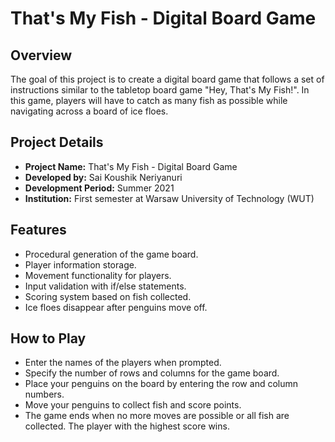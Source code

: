 # That's My Fish - Digital Board Game

## Overview
The goal of this project is to create a digital board game that follows a set of instructions similar to the tabletop board game "Hey, That's My Fish!". In this game, players will have to catch as many fish as possible while navigating across a board of ice floes.

## Project Details
- **Project Name:** That's My Fish - Digital Board Game
- **Developed by:** Sai Koushik Neriyanuri
- **Development Period:** Summer 2021
- **Institution:** First semester at Warsaw University of Technology (WUT)

## Features
- Procedural generation of the game board.
- Player information storage.
- Movement functionality for players.
- Input validation with if/else statements.
- Scoring system based on fish collected.
- Ice floes disappear after penguins move off.

## How to Play

- Enter the names of the players when prompted.
- Specify the number of rows and columns for the game board.
- Place your penguins on the board by entering the row and column numbers.
- Move your penguins to collect fish and score points.
- The game ends when no more moves are possible or all fish are collected. The player with the highest score wins.
